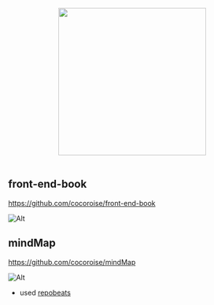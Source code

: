 
<p align="center">
  <img src="http://image.cocoroise.cn/clogo.png" width="300"/>
  <br><br>
</p>

## front-end-book 

https://github.com/cocoroise/front-end-book

![Alt](https://repobeats.axiom.co/api/embed/31c8abe457b0a3e88818b52f6d03a088bb4f5634.svg "Repobeats analytics image")

## mindMap

https://github.com/cocoroise/mindMap

![Alt](https://repobeats.axiom.co/api/embed/135247b90f3e63ba492282788b530f7264cf6c5f.svg "Repobeats analytics image")

- used [repobeats](https://repobeats.axiom.co/)
